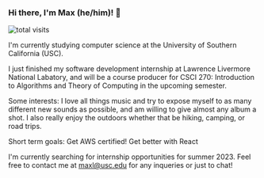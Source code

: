 ### Hi there, I'm Max (he/him)! 👋 
![total visits](https://visitor-badge.laobi.icu/badge?page_id=bruhjuice.bruhjuice)

I'm currently studying computer science at the University of Southern California (USC).

I just finished my software development internship at Lawrence Livermore National Labatory, and will be a course producer for CSCI 270: Introduction to Algorithms and Theory of Computing in the upcoming semester. 

Some interests: 
I love all things music and try to expose myself to as many different new sounds as possible, and am willing to give almost any album a shot. I also really enjoy the outdoors whether that be hiking, camping, or road trips.  

Short term goals: Get AWS certified! Get better with React

I'm currently searching for internship opportunities for summer 2023. 
Feel free to contact me at maxl@usc.edu for any inqueries or just to chat!

<!--

Here are some ideas to get you started:

- 🔭 I’m currently working on ...
- 🌱 I’m currently learning ...
- 👯 I’m looking to collaborate on ...
- 🤔 I’m looking for help with ...
- 💬 Ask me about ...
- 📫 How to reach me: ...
- 😄 Pronouns: ...
- ⚡ Fun fact: ...
-->
